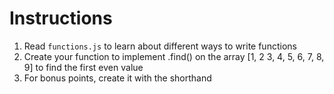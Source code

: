 # Instructions
1. Read `functions.js` to learn about different ways to write functions
2. Create your function to implement .find() on the array [1, 2 3, 4, 5, 6, 7, 8, 9] to find the first even value
3. For bonus points, create it with the shorthand